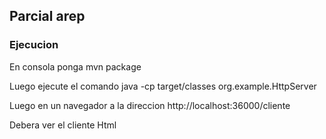 ## Parcial arep
### Ejecucion
En consola ponga mvn package

Luego ejecute el comando java -cp target/classes org.example.HttpServer

Luego en un navegador a la direccion http://localhost:36000/cliente

Debera ver el cliente Html

